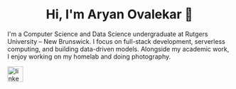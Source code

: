 <h1 align="center">Hi, I'm Aryan Ovalekar 👋</h1>

I'm a Computer Science and Data Science undergraduate at Rutgers University – New Brunswick. I focus on full-stack development, serverless computing, and building data-driven models. Alongside my academic work, I enjoy working on my homelab and doing photography.  

<div align="left">
  <a href="https://www.linkedin.com/in/aryanovalekar/" target="_blank">
    <img src="https://img.shields.io/static/v1?message=LinkedIn&logo=linkedin&label=&color=0077B5&logoColor=white&labelColor=&style=for-the-badge" height="35" alt="linkedin logo"  />
  </a>
</div>
